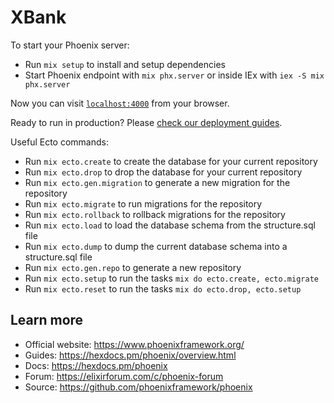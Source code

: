 # XBank

To start your Phoenix server:

- Run `mix setup` to install and setup dependencies
- Start Phoenix endpoint with `mix phx.server` or inside IEx with `iex -S mix phx.server`

Now you can visit [`localhost:4000`](http://localhost:4000) from your browser.

Ready to run in production? Please [check our deployment guides](https://hexdocs.pm/phoenix/deployment.html).

Useful Ecto commands:

- Run `mix ecto.create` to create the database for your current repository
- Run `mix ecto.drop` to drop the database for your current repository
- Run `mix ecto.gen.migration` to generate a new migration for the repository
- Run `mix ecto.migrate` to run migrations for the repository
- Run `mix ecto.rollback` to rollback migrations for the repository
- Run `mix ecto.load` to load the database schema from the structure.sql file
- Run `mix ecto.dump` to dump the current database schema into a structure.sql file
- Run `mix ecto.gen.repo` to generate a new repository
- Run `mix ecto.setup` to run the tasks `mix do ecto.create, ecto.migrate`
- Run `mix ecto.reset` to run the tasks `mix do ecto.drop, ecto.setup`

## Learn more

- Official website: https://www.phoenixframework.org/
- Guides: https://hexdocs.pm/phoenix/overview.html
- Docs: https://hexdocs.pm/phoenix
- Forum: https://elixirforum.com/c/phoenix-forum
- Source: https://github.com/phoenixframework/phoenix
